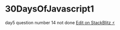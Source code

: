 # 30DaysOfJavascript1
day5 question number 14 not done
[Edit on StackBlitz ⚡️](https://stackblitz.com/edit/js-wdutcc)

